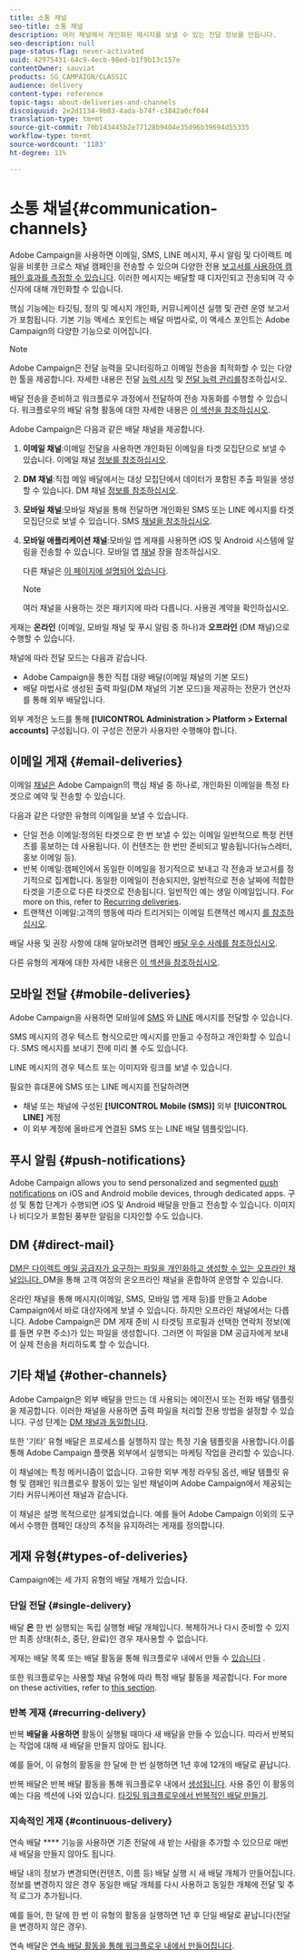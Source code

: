 ```yaml
---
title: 소통 채널
seo-title: 소통 채널
description: 여러 채널에서 개인화된 메시지를 보낼 수 있는 전달 정보를 만듭니다.
seo-description: null
page-status-flag: never-activated
uuid: 42975431-64c9-4ecb-98ed-b1f9b13c157e
contentOwner: sauviat
products: SG_CAMPAIGN/CLASSIC
audience: delivery
content-type: reference
topic-tags: about-deliveries-and-channels
discoiquuid: 2e2d1134-9b83-4ada-b74f-c3842a0cf044
translation-type: tm+mt
source-git-commit: 70b143445b2e77128b9404e35d96b39694d55335
workflow-type: tm+mt
source-wordcount: '1183'
ht-degree: 11%

---
```



# 소통 채널{#communication-channels}

Adobe Campaign을 사용하면 이메일, SMS, LINE 메시지, 푸시 알림 및 다이렉트 메일을 비롯한 크로스 채널 캠페인을 전송할 수 있으며 다양한 전용 [보고서를 사용하여 캠페인 효과를 측정할 수 있습니다](../../reporting/using/delivery-reports.md). 이러한 메시지는 배달할 때 디자인되고 전송되며 각 수신자에 대해 개인화할 수 있습니다.

핵심 기능에는 타깃팅, 정의 및 메시지 개인화, 커뮤니케이션 실행 및 관련 운영 보고서가 포함됩니다. 기본 기능 액세스 포인트는 배달 마법사로, 이 액세스 포인트는 Adobe Campaign의 다양한 기능으로 이어집니다.

>[!NOTE]
>
>Adobe Campaign은 전달 능력을 모니터링하고 이메일 전송을 최적화할 수 있는 다양한 툴을 제공합니다. 자세한 내용은 전달 [능력 시작](../../delivery/using/deliverability-key-points.md) 및 [전달 능력 관리를](../../delivery/using/about-deliverability.md)참조하십시오.

배달 전송을 준비하고 워크플로우 과정에서 전달하여 전송 자동화를 수행할 수 있습니다. 워크플로우의 배달 유형 활동에 대한 자세한 내용은 [이 섹션을 참조하십시오](../../workflow/using/about-action-activities.md).

Adobe Campaign은 다음과 같은 배달 채널을 제공합니다.

1. **이메일 채널**:이메일 전달을 사용하면 개인화된 이메일을 타겟 모집단으로 보낼 수 있습니다. 이메일 채널 [정보를 참조하십시오](../../delivery/using/about-email-channel.md).
1. **DM 채널**:직접 메일 배달에서는 대상 모집단에서 데이터가 포함된 추출 파일을 생성할 수 있습니다. DM 채널 [정보를 참조하십시오](../../delivery/using/about-direct-mail-channel.md).
1. **모바일 채널**:모바일 채널을 통해 전달하면 개인화된 SMS 또는 LINE 메시지를 타겟 모집단으로 보낼 수 있습니다. SMS [채널을 참조하십시오](../../delivery/using/sms-channel.md).
1. **모바일 애플리케이션 채널**:모바일 앱 게재를 사용하면 iOS 및 Android 시스템에 알림을 전송할 수 있습니다. 모바일 앱 [채널](../../delivery/using/about-mobile-app-channel.md) 장을 참조하십시오.

   다른 채널은 [이 페이지에 설명되어 있습니다](../../delivery/using/steps-about-delivery-creation-steps.md#other-channels).

   >[!NOTE]
   >
   >여러 채널을 사용하는 것은 패키지에 따라 다릅니다. 사용권 계약을 확인하십시오.

게재는 **온라인** (이메일, 모바일 채널 및 푸시 알림 중 하나)과 **오프라인** (DM 채널)으로 수행할 수 있습니다.

채널에 따라 전달 모드는 다음과 같습니다.

* Adobe Campaign을 통한 직접 대량 배달(이메일 채널의 기본 모드)
* 배달 마법사로 생성된 출력 파일(DM 채널의 기본 모드)을 제공하는 전문가 연산자를 통해 외부 배달입니다.

외부 계정은 노드를 통해 **[!UICONTROL Administration > Platform > External accounts]** 구성됩니다. 이 구성은 전문가 사용자만 수행해야 합니다.

## 이메일 게재 {#email-deliveries}

이메일 [채널은](../../delivery/using/about-email-channel.md) Adobe Campaign의 핵심 채널 중 하나로, 개인화된 이메일을 특정 타겟으로 예약 및 전송할 수 있습니다.

다음과 같은 다양한 유형의 이메일을 보낼 수 있습니다.

* 단일 전송 이메일:정의된 타겟으로 한 번 보낼 수 있는 이메일 일반적으로 특정 컨텐츠를 홍보하는 데 사용됩니다. 이 컨텐츠는 한 번만 준비되고 발송됩니다(뉴스레터, 홍보 이메일 등).
* 반복 이메일:캠페인에서 동일한 이메일을 정기적으로 보내고 각 전송과 보고서를 정기적으로 집계합니다. 동일한 이메일이 전송되지만, 일반적으로 전송 날짜에 적합한 타겟을 기준으로 다른 타겟으로 전송됩니다. 일반적인 예는 생일 이메일입니다. For more on this, refer to [Recurring deliveries](../../workflow/using/recurring-delivery.md).
* 트랜잭션 이메일:고객의 행동에 따라 트리거되는 이메일 트랜잭션 메시지 [를 참조하십시오](../../message-center/using/about-transactional-messaging.md).

배달 사용 및 권장 사항에 대해 알아보려면 캠페인 [배달 우수 사례를 참조하십시오](../../delivery/using/delivery-best-practices.md).

다른 유형의 게재에 대한 자세한 내용은 [이 섹션을 참조하십시오](#types-of-deliveries).

## 모바일 전달 {#mobile-deliveries}

Adobe Campaign을 사용하면 모바일에 [SMS](../../delivery/using/sms-channel.md) 와 [LINE](../../delivery/using/line-channel.md) 메시지를 전달할 수 있습니다.

SMS 메시지의 경우 텍스트 형식으로만 메시지를 만들고 수정하고 개인화할 수 있습니다. SMS 메시지를 보내기 전에 미리 볼 수도 있습니다.

LINE 메시지의 경우 텍스트 또는 이미지와 링크를 보낼 수 있습니다.

필요한 휴대폰에 SMS 또는 LINE 메시지를 전달하려면

* 채널 또는 채널에 구성된 **[!UICONTROL Mobile (SMS)]** 외부 **[!UICONTROL LINE]** 계정
* 이 외부 계정에 올바르게 연결된 SMS 또는 LINE 배달 템플릿입니다.

## 푸시 알림 {#push-notifications}

Adobe Campaign allows you to send personalized and segmented [push notifications](../../delivery/using/about-mobile-app-channel.md) on iOS and Android mobile devices, through dedicated apps. 구성 및 통합 단계가 수행되면 iOS 및 Android 배달을 만들고 전송할 수 있습니다. 이미지나 비디오가 포함된 풍부한 알림을 디자인할 수도 있습니다.

## DM {#direct-mail}

[DM은 다이렉트 메일 공급자가 요구하는 파일을 개인화하고 생성할 수 있는 오프라인 채널입니다. ](../../delivery/using/about-direct-mail-channel.md) DM을 통해 고객 여정의 온오프라인 채널을 혼합하여 운영할 수 있습니다.

온라인 채널을 통해 메시지(이메일, SMS, 모바일 앱 게재 등)를 만들고 Adobe Campaign에서 바로 대상자에게 보낼 수 있습니다. 하지만 오프라인 채널에서는 다릅니다. Adobe Campaign은 DM 게재 준비 시 타겟팅 프로필과 선택한 연락처 정보(예를 들면 우편 주소)가 있는 파일을 생성합니다. 그러면 이 파일을 DM 공급자에게 보내어 실제 전송을 처리하도록 할 수 있습니다.

## 기타 채널 {#other-channels}

Adobe Campaign은 외부 배달을 만드는 데 사용되는 에이전시 또는 전화 배달 템플릿을 제공합니다. 이러한 채널을 사용하면 출력 파일을 처리할 전용 방법을 설정할 수 있습니다. 구성 단계는 [DM 채널과 동일합니다](../../delivery/using/about-direct-mail-channel.md).

또한 &#39;기타&#39; 유형 배달은 프로세스를 실행하지 않는 특정 기술 템플릿을 사용합니다.이를 통해 Adobe Campaign 플랫폼 외부에서 실행되는 마케팅 작업을 관리할 수 있습니다.

이 채널에는 특정 메커니즘이 없습니다. 고유한 외부 계정 라우팅 옵션, 배달 템플릿 유형 및 캠페인 워크플로우 활동이 있는 일반 채널이며 Adobe Campaign에서 제공되는 기타 커뮤니케이션 채널과 같습니다.

이 채널은 설명 목적으로만 설계되었습니다. 예를 들어 Adobe Campaign 이외의 도구에서 수행한 캠페인 대상의 추적을 유지하려는 게재를 정의합니다.

## 게재 유형{#types-of-deliveries}

Campaign에는 세 가지 유형의 배달 개체가 있습니다.

### 단일 전달 {#single-delivery}

배달 **은** 한 번 실행되는 독립 실행형 배달 개체입니다. 복제하거나 다시 준비할 수 있지만 최종 상태(취소, 중단, 완료)인 경우 재사용할 수 없습니다.

게재는 배달 목록 또는 배달 활동을 통해 워크플로우 내에서 만들 수 [있습니다](../../workflow/using/delivery.md) .

또한 워크플로우는 사용할 채널 유형에 따라 특정 배달 활동을 제공합니다. For more on these activities, refer to [this section](../../workflow/using/cross-channel-deliveries.md).

### 반복 게재 {#recurring-delivery}

반복 **배달을 사용하면** 활동이 실행될 때마다 새 배달을 만들 수 있습니다. 따라서 반복되는 작업에 대해 새 배달을 만들지 않아도 됩니다.

예를 들어, 이 유형의 활동을 한 달에 한 번 실행하면 1년 후에 12개의 배달로 끝납니다.

반복 배달은 반복 배달 활동을 통해 워크플로우 내에서 [생성됩니다](../../workflow/using/recurring-delivery.md). 사용 중인 이 활동의 예는 다음 섹션에 나와 있습니다. [타깃팅 워크플로우에서 반복적인 배달 만들기](../../workflow/using/sending-a-birthday-email.md#creating-a-recurring-delivery-in-a-targeting-workflow).

### 지속적인 게재 {#continuous-delivery}

연속 배달 **** 기능을 사용하면 기존 전달에 새 받는 사람을 추가할 수 있으므로 매번 새 배달을 만들지 않아도 됩니다.

배달 내의 정보가 변경되면(컨텐츠, 이름 등) 배달 실행 시 새 배달 개체가 만들어집니다. 정보를 변경하지 않은 경우 동일한 배달 개체를 다시 사용하고 동일한 개체에 전달 및 추적 로그가 추가됩니다.

예를 들어, 한 달에 한 번 이 유형의 활동을 실행하면 1년 후 단일 배달로 끝납니다(전달을 변경하지 않은 경우).

연속 배달은 [연속 배달 활동을 통해 워크플로우 내에서 만들어집니다](../../workflow/using/continuous-delivery.md).
